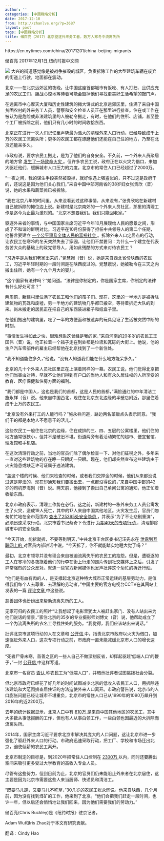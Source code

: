 ```yaml
---
author: ''
categories: [中國戰略分析]
date: 2017-12-10
from: http://zhanlve.org/?p=3687
layout: post
tags: [中國戰略分析]
title: 储百亮（2017）北京驱逐外来务工者，数万人寒冬中流离失所
---
```


<div id="entry">
<div class="at-above-post addthis_tool" data-url="http://zhanlve.org/?p=3687">
</div>
<p>
  https://cn.nytimes.com/china/20171201/china-beijing-migrants
 </p>
<p>
  储百亮
  <span class="date">
   2017年12月1日,纽约时报中文网
  </span>
</p>
<p>
<img src="https://static01.nyt.com/images/2017/12/01/world/01china-migrants-11/01china-migrants-11-popup.jpg"/>
  大兴的街道感觉像是被战争摧毁的城区。负责拆除工作的大型建筑车辆在废弃的街道上行驶，地面都在震动。
 </p>
<p>
</p>
<p>
</p>
<p class="paragraph">
  北京——在北京远郊区的夜晚，让中国这座首都城市有饭吃、有人打扫、且供应充足的农民工们，胆战心惊地等待着可能会毁掉他们寻找更美好生活希望的敲门声。
 </p>
<p class="paragraph">
  在远离市中心摩天大厦和历史性建筑的摊大饼式的北京远郊区里，住满了来自中国贫困农村的外来务工人员，警察和安全检查人员正在那里进行排查。住在或工作在被认为是危险或非法建筑里的人被勒令搬走，有时，在他们的住所、店铺，甚至整个工厂被拆除之前，他们只有几小时的时间收拾东西。
 </p>
<p class="paragraph">
  北京正在进行一次人们记忆里声势最为浩大的清理外来人口行动，已经导致成千上万的农民工流离失所；更多的农民工都在琢磨他们还能在自己住的地方，乃至在北京还能呆多久。
 </p>
<p class="paragraph">
  市政府说，要求农民工搬走，是为了他们的自身安全。不久前，一个外来人员聚居的地方曾
  <a href="https://cn.nytimes.com/china/20171120/china-fire-beijing/" rel="nofollow" target="_blank">
   发生了一场致命火灾
  </a>
  。但许多农民工说，政府正在以火灾为借口，来加大驱赶他们、缓解城市人口压力的力度。北京市的常住人口已经超过了2000万。
 </p>
<p class="paragraph">
  “一夜之间，我的谋生手段突然被毁掉，就好像遇上强盗似的，只不过这是政府干的，还说这是因为他们关心我们，”来自中国中部河南省的38岁妇女张贵欣（音）说，她的水果和蔬菜摊已被拆除。
 </p>
<p class="paragraph">
  “我在北京八年的时间里，从来没看到过这种事情，从来没有，”张贵欣站在新建村自己被拆除的摊位边上说。新建村是北京南郊的一个外来人员社区，那里的清理工作是迄今为止最为激烈的。“北京不想要我们。我们只能回老家。”
 </p>
<p class="paragraph">
  驱逐外来者的事情，与中国国家主席习近平今年10月展现给人民的愿景之间，形成了不和谐的鲜明对比。习近平在10月份获得了担任中共领导人的第二个任期，他誓言要建立
  <a href="http://news.xinhuanet.com/politics/19cpcnc/2017-10/27/c_1121867529.htm" rel="nofollow" target="_blank">
   一个公平惠及全体人民的富裕社会
  </a>
  。拆除外来人口定居点的行动，让农民工在寒冷的冬天突然失去了家园，让他们不禁要问：为什么一个建立在代表劳苦大众的基础上的政党领导人，用如此残酷的方式来对待农民工？
 </p>
<p class="paragraph">
  “习近平是从我们老家出来的，”党慧娥（音）说，她是来自西北省份陕西的农民工，习近平年轻时期的一段时间是在陕西度过的。党慧娥说，她被勒令在三天之内搬出住所，她有一个九个月大的婴儿。
 </p>
<p class="paragraph">
  “这个国家有法律吗？”她问道。“法律是你制定的，你是国家主席，你制定的法律有什么好处可言？”
 </p>
<p class="paragraph">
  两周前，新建村里住满了农民工和他们的孩子们。现在，这里的一半地方是被拆除建筑物的瓦砾和废墟，另一半地方的建筑物几乎都已搬空，等待着拆迁大队的到来。尚未搬走的居民正在把自己的东西装进箱子和纸盒子里。
 </p>
<p class="paragraph">
  在他们搬出的建筑里，吃了一半的方便面和被遗弃的玩具见证了生活被突然中断的时刻。
 </p>
<p class="paragraph">
  “事情发生得如此之快，很难想象这曾经是我的家，”来自河南的20多岁的农民工王国伟（音）说，他正拉着一个箱子走在到处都是垃圾和瓦砾的大街上。他说，他的生产汽车零部件的雇主已经帮他在北京找到了一个新住处。
 </p>
<p class="paragraph">
  “我不知道能住多久，”他说。“没有人知道我们能在什么地方能呆多久。”
 </p>
<p class="paragraph">
  北京的几十个外来人员社区里正在上演着同样的一幕。农民工说，他们觉得北京把他们当害虫对待，早就不让他们得到有户口的当地人和有永久居住权的人所享受的教育、医疗保健和住房方面的福利。
 </p>
<p class="paragraph">
  “我们都是中国人，这也是我们的首都，这是人民的首都，”满脸通红的中年清洁工施永祥（音）说。他来自中国西北，现住在北京东北边缘的半壁店附近，那里住着成千上万的农民工。
 </p>
<p class="paragraph">
  “北京没有外来打工的人能行吗？”施永祥问道，路边两名菜贩点头表示同意。“我们干的都是本地人不愿意干的活儿。”
 </p>
<p class="paragraph">
  这些农民工一般住在北京的边缘，住在成排的三、四、五层的公寓楼里，他们住的地方通常很狭小，但并不是破旧不堪。街道两旁有着活动繁忙的超市、便宜餐馆、理发馆和手机店。
 </p>
<p class="paragraph">
  在这次清理行动之前，当地的官员们除了偶尔检查一下、对他们征税之外，多年来一直对这些建筑物的存在睁一只眼闭一只眼。现在，他们却突然宣布这些建筑由于火灾隐患或缺乏许可证属于违法建筑。
 </p>
<p class="paragraph">
  “盖这个楼的时候、他们来检查的时候，或者我们交押金的时候，他们从来都没说过这是非法的，现在却通知我们要搬出去，一点都没得说的，”来自中国中部的42岁的司机罗海刚（音）说。两天前，他接到了搬出自己单间公寓的通知，他正忙着收拾东西。
 </p>
<p class="paragraph">
  北京市政府表示，清理工作势在必行。这之前，新建村的一栋外来务工人员公寓发生了火灾，造成19人死亡，其中的17人来自中国其他地区。火灾发生后，官员们匆匆忙忙地在全市范围内
  <a href="http://news.sina.com.cn/o/2017-11-26/doc-ifypapmz5176681.shtml" rel="nofollow" target="_blank">
   查出了25395处安全隐患
  </a>
  ，并表示“为了不让悲剧重演”，必须迅速采取行动。北京市委书记蔡奇下令进行
  <a href="http://finance.sina.com.cn/roll/2017-11-22/doc-ifynwhww6010957.shtml" target="_blank" title="Link: http://finance.sina.com.cn/roll/2017-11-22/doc-ifynwhww6010957.shtml">
   为期40天的专项行动
  </a>
  ，清理排除城市中的安全隐患。
 </p>
<p class="paragraph">
  “今天开始，能拆就拆，不要等到明天，”中共北京丰台区委书记汪先永在
  <a href="https://www.youtube.com/watch?v=HIP4VbllokQ" rel="nofollow" target="_blank">
   泄露到互联网上的
  </a>
  对官员内部讲话中说。“今天拆了，你不就能踏实地睡大觉了吗？”
 </p>
<p class="paragraph">
  最初，北京市领导并没有理会来自被迫流离失所的农民工的抱怨。但是，遭驱逐的工人在寒冷的冬夜拖着他们的行李在街上行走的照片传到社交媒体上之后，引发了异常强烈的公众反对。就连一些官方新闻媒体也发声批评这个匆忙的拆迁行动。
 </p>
<p class="paragraph">
  “他们是有血有肉的人，是支撑起北京这种特大城市正常运转的基层劳动力，是值得我们每个人去尊重、去理解的劳动者，”中国主要的官方电视台CCTV在其网站上发表的一篇
  <a href="http://opinion.cctv.com/2017/11/27/ARTIfiJiCNOHPmy3hh2d4dgw171127.shtml" rel="nofollow" target="_blank" title="Link: http://opinion.cctv.com/2017/11/27/ARTIfiJiCNOHPmy3hh2d4dgw171127.shtml">
   评论文章
  </a>
  中这些说。
 </p>
<p class="paragraph">
  慈善团体也纷纷出来帮助流离失所的工人。
 </p>
<p class="paragraph">
  无家可归的农民工的照片“让我想起了电影里犹太人被赶出家门、没有人站出来为他们说话的情景，”家住北京的35岁的专业摄影师刘博文（音）说，他帮助成立了一个为流离失所的农名工寻找住处的服务。“我觉得，我们应该站出来说话。”
 </p>
<p class="paragraph">
  批评北京市这项行动的人在文章和
  <a href="http://news.mingjingnews.com/2017/11/blog-post_4380.html" rel="nofollow" target="_blank" title="Link: http://news.mingjingnews.com/2017/11/blog-post_4380.html">
   公开信
  </a>
  中，指责北京市政府以火灾为借口，加速驱赶外来人口，这次专项行动之前，市政府一直未能减缓北京市人口的增长速度。
 </p>
<p class="paragraph">
  “死者尸骨未寒，首善之区的一些人自己不做深刻反省，却挥起驱赶‘低端人口’的鞭子，”一封
  <a href="http://wqw2010.blogspot.hk/2017/11/blog-post_53.html" rel="nofollow" target="_blank">
   公开信
  </a>
  中这样写道。
 </p>
<p class="paragraph">
  北京市一名官员
  <a href="http://news.xinhuanet.com/2017-11/26/c_1122010880.htm" rel="nofollow" target="_blank">
   否认
  </a>
  称农民工为“低端人口”，并暗示批评者试图挑拨社会分裂。
 </p>
<p class="paragraph">
  但北京市政府已经花了好几年的时间试图减少北京的低收入农民工人口，用拆除违法建筑和大范围排查居住证的方法迫使外来人口离开。市政府警告说，北京市的人口膨胀问题已经让城市不堪重负，北京市的常住人口已从1990年的1090万飙升到2016年的近2200万。
 </p>
<p class="paragraph">
  去年的统计数据显示，北京人口中有
  <a href="http://news.xinhuanet.com/politics/2017-02/26/c_129496241.htm" rel="nofollow" target="_blank">
   810万
  </a>
  是来自中国其他地区的农民工，其中大多数从事低报酬的工作，但也有人从事白领工作，一些白领也因最近的大拆除而流离失所。
 </p>
<p class="paragraph">
  2014年，国家主席习近平要求北京市解决其庞大的人口问题，这让北京市进一步强化了驱赶外来人口的行动。市政府迅速采取行动，把工厂、学校和市场迁出北京，迫使低薪的农民工离开。
 </p>
<p class="paragraph">
  北京市制定的目标是，到2020年把常住人口控制在
  <a href="http://jingji.cctv.com/2017/09/27/ARTI5eT0NcT7sUjOmfMdNJSX170927.shtml" rel="nofollow" target="_blank" title="Link: http://jingji.cctv.com/2017/09/27/ARTI5eT0NcT7sUjOmfMdNJSX170927.shtml">
   2300万
  </a>
  以内，同时还要腾出空间来吸引更多受过大学教育的高收入专业人员。
 </p>
<p class="paragraph">
  尽管有这些努力，但到目前为止，北京的官员们仍未能阻止外来者在北京居住，这主要是因为北京市需要这些人来当厨师、快递员和清洁工。
 </p>
<p class="paragraph">
  “既要马儿跑，又要马儿不吃草，”30几岁的农民工张永辉说。他来自陕西，几个月前，因为没有找到煤矿的工作，他来到了北京。“他们会把我们赶走一段时间，也许一年，但以后还会悄悄地让我们回来，因为他们需要我们的劳动力。”
 </p>
<div class="authorIdentification">
<p>
   储百亮(Chris Buckley)是《纽约时报》驻京记者。
  </p>
<p>
   Adam Wu和Iris Zhao对于本文有研究贡献。
  </p>
<p>
   翻译：Cindy Hao
  </p>
</div>
<!-- AddThis Advanced Settings above via filter on the_content -->
<!-- AddThis Advanced Settings below via filter on the_content -->
<!-- AddThis Advanced Settings generic via filter on the_content -->
<!-- AddThis Share Buttons above via filter on the_content -->
<!-- AddThis Share Buttons below via filter on the_content -->
<div class="at-below-post addthis_tool" data-url="http://zhanlve.org/?p=3687">
</div>
<!-- AddThis Share Buttons generic via filter on the_content -->
</div>
